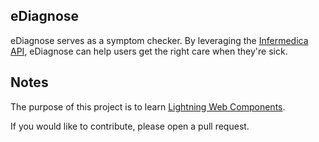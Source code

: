 
## eDiagnose

eDiagnose serves as a symptom checker. By leveraging the [Infermedica API](https://developer.infermedica.com/), eDiagnose can help users get the right care when they're sick.

## Notes

The purpose of this project is to learn [Lightning Web Components](https://developer.salesforce.com/docs/component-library/documentation/lwc).

If you would like to contribute, please open a pull request.
